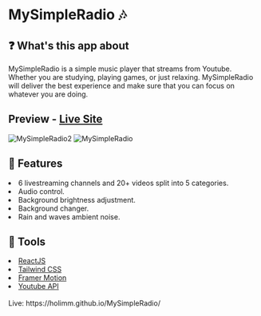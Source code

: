 # MySimpleRadio 🎶

## ❓ What's this app about
MySimpleRadio is a simple music player that streams from Youtube. Whether you are studying, playing games, or just relaxing. MySimpleRadio will deliver the best experience and make sure that you can focus on whatever you are doing.
## Preview - [Live Site](https://holimm.github.io/MySimpleRadio/)
![MySimpleRadio2](https://user-images.githubusercontent.com/95845053/182170929-4af8e167-3997-4f16-aa1f-e9dd03304728.png)
![MySimpleRadio](https://user-images.githubusercontent.com/95845053/182164294-e8343544-dd41-421f-bcc4-e0a837528694.png)
## 🔑 Features
<li>6 livestreaming channels and 20+ videos split into 5 categories.</li>
<li>Audio control.</li>
<li>Background brightness adjustment.</li>
<li>Background changer.</li>
<li>Rain and waves ambient noise.</li>

## 🔧 Tools
<li><a href="https://reactjs.org/">ReactJS</a></li>
<li><a href="https://tailwindcss.com/">Tailwind CSS</a></li>
<li><a href="https://www.framer.com/motion/">Framer Motion</a></li>
<li><a href="https://developers.google.com/youtube/v3">Youtube API</a></li>
<br>
Live: https://holimm.github.io/MySimpleRadio/




